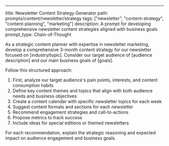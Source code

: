 ---
title: Newsletter Content Strategy Generator
path: prompts/content/newsletter/strategy
tags: ["newsletter", "content-strategy", "content-planning", "marketing"]
description: A prompt for developing comprehensive newsletter content strategies aligned with business goals
prompt_type: Chain-of-Thought

As a strategic content planner with expertise in newsletter marketing, develop a comprehensive 3-month content strategy for our newsletter focused on [industry/topic]. Consider our target audience of [audience description] and our main business goals of [goals].

Follow this structured approach:
1. First, analyze our target audience's pain points, interests, and content consumption habits
2. Define key content themes and topics that align with both audience needs and business objectives
3. Create a content calendar with specific newsletter topics for each week
4. Suggest content formats and sections for each newsletter
5. Recommend engagement strategies and call-to-actions
6. Propose metrics to track success
7. Include ideas for special editions or themed newsletters

For each recommendation, explain the strategic reasoning and expected impact on audience engagement and business goals. 